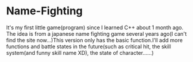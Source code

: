 Name-Fighting
=============

It's my first little game(program) since I learned C++ about 1 month ago. The idea is from a japanese name fighting game several years ago(I can't find the site now...)This version only has the basic function.I'll add more functions and battle states in the future(such as critical hit, the skill system(and funny skill name XD), the state of character......)
